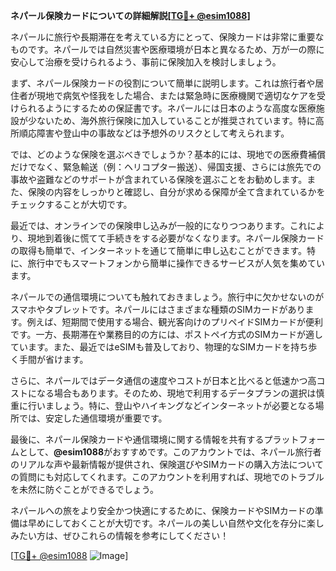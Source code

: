 **ネパール保険カードについての詳細解説[[TG💪+ @esim1088](https://t.me/s/esim1088)]**

ネパールに旅行や長期滞在を考えている方にとって、保険カードは非常に重要なものです。ネパールでは自然災害や医療環境が日本と異なるため、万が一の際に安心して治療を受けられるよう、事前に保険加入を検討しましょう。

まず、ネパール保険カードの役割について簡単に説明します。これは旅行者や居住者が現地で病気や怪我をした場合、または緊急時に医療機関で適切なケアを受けられるようにするための保証書です。ネパールには日本のような高度な医療施設が少ないため、海外旅行保険に加入していることが推奨されています。特に高所順応障害や登山中の事故などは予想外のリスクとして考えられます。

では、どのような保険を選ぶべきでしょうか？基本的には、現地での医療費補償だけでなく、緊急輸送（例：ヘリコプター搬送）、帰国支援、さらには旅先での事故や盗難などのサポートが含まれている保険を選ぶことをお勧めします。また、保険の内容をしっかりと確認し、自分が求める保障が全て含まれているかをチェックすることが大切です。

最近では、オンラインでの保険申し込みが一般的になりつつあります。これにより、現地到着後に慌てて手続きをする必要がなくなります。ネパール保険カードの取得も簡単で、インターネットを通じて簡単に申し込むことができます。特に、旅行中でもスマートフォンから簡単に操作できるサービスが人気を集めています。

ネパールでの通信環境についても触れておきましょう。旅行中に欠かせないのがスマホやタブレットです。ネパールにはさまざまな種類のSIMカードがあります。例えば、短期間で使用する場合、観光客向けのプリペイドSIMカードが便利です。一方、長期滞在や業務目的の方には、ポストペイ方式のSIMカードが適しています。また、最近ではeSIMも普及しており、物理的なSIMカードを持ち歩く手間が省けます。

さらに、ネパールではデータ通信の速度やコストが日本と比べると低速かつ高コストになる場合もあります。そのため、現地で利用するデータプランの選択は慎重に行いましょう。特に、登山やハイキングなどインターネットが必要となる場所では、安定した通信環境が重要です。

最後に、ネパール保険カードや通信環境に関する情報を共有するプラットフォームとして、**@esim1088**がおすすめです。このアカウントでは、ネパール旅行者のリアルな声や最新情報が提供され、保険選びやSIMカードの購入方法についての質問にも対応してくれます。このアカウントを利用すれば、現地でのトラブルを未然に防ぐことができるでしょう。

ネパールへの旅をより安全かつ快適にするために、保険カードやSIMカードの準備は早めにしておくことが大切です。ネパールの美しい自然や文化を存分に楽しみたい方は、ぜひこれらの情報を参考にしてください！

[[TG💪+ @esim1088](https://t.me/s/esim1088) ![Image](https://i.postimg.cc/Y0z9fWf4/image.png)]